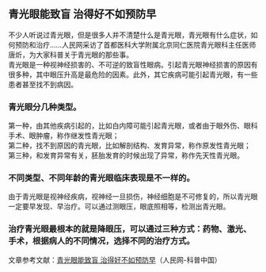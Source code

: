 ## 青光眼能致盲 治得好不如预防早  
不少人听说过青光眼，但是很多人并不清楚什么是青光眼，青光眼有什么症状，如何预防和治疗&#8230;&#8230;人民网采访了首都医科大学附属北京同仁医院青光眼科主任医师唐炘，为大家科普关于青光眼的那些事。  
青光眼是一种视神经损害的、不可逆的致盲性眼病。引起青光眼神经损害的原因有很多种，其中眼压升高是最危险的因素。此外，其它疾病可能引起青光眼，有一些患者甚至找不到病因。  
### 青光眼分几种类型。  
第一种，由其他疾病引起的，比如白内障可能引起青光眼，或者由于眼外伤、眼科手术、眼肿瘤，称作继发性青光眼；  
第二种，找不到原因的青光眼，比如解剖结构、发育异常，称作原发性青光眼；  
第三种，和发育异常有关，胚胎发育的时候出现了异常，称作先天性青光眼。  
### 不同类型、不同年龄的青光眼临床表现是不一样的。  
由于青光眼是视神经疾病，视神经一旦损伤，神经细胞是不可修复的，所以青光眼一定要早发现、早治疗。可以通过测眼压，眼底照相等，检测出青光眼。  
### 治疗青光眼最根本的就是降眼压，可以通过三种方式：药物、激光、手术，根据病人的不同情况，选择不同的治疗方式。  
文章参考文献：<a href="http://lxjk.people.cn/n1/2019/1217/c404177-31509030.html">青光眼能致盲 治得好不如预防早</a>（人民网-科普中国）  
